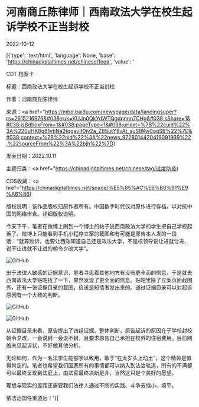 # 河南商丘陈律师｜西南政法大学在校生起诉学校不正当封校

2022-10-12

[{'type': 'text/html', 'language': None, 'base': 'https://chinadigitaltimes.net/chinese/feed', 'value': '

CDT 档案卡

标题：西南政法大学在校生起诉学校不正当封校

作者：河南商丘陈律师

来源：<a href="https://mbd.baidu.com/newspage/data/landingsuper?rs=2615216976&#038;ruk=KUJn0QkYdWTQgdqnnn7CHg&#038;sShare=1&#038;isBdboxFrom=1&#038;pageType=1&#038;urlext=%7B%22cuid%22%3A%220uHK8g81vtjNa2tqgavIf0iv2a_Z8SutY8vAt_auS8Kw0qqSB%22%7D&#038;context=%7B%22nid%22%3A%22news_9728014420419091969%22,%22sourceFrom%22%3A%22bjh%22%7D)

发表日期：2022.10.11

主题归类：<a href="https://chinadigitaltimes.net/chinese/tag/过度防疫)

CDS收藏：<a href="https://chinadigitaltimes.net/space/%E5%85%AC%E6%B0%91%E9%A6%86)

版权说明：该作品版权归原作者所有。中国数字时代仅对原作进行存档，以对抗中国的网络审查。详细版权说明。





今天下午，笔者在微博上刷到一个博主的帖子说西南政法大学的学生把自己学校起诉了。微博上只能看到手机小程序立案的截图和有可能是原告本人发的一段话：“就算败诉，也要让西政知道自己还是政法大学，不是校领导说让进就让进、说不让进就不让进的朝令夕改大学”。

![GitHub](https://chinadigitaltimes.net/chinese/files/2022/10/image-1665589661283.png)

出于法律人敏感的证据意识，笔者寻思着其他地方有没有更全面的信息，于是就去西南政法大学贴吧找了一下，果然发现了更全面的信息。贴吧里除了立案页面截图外，还有一张证据目录的截图，应该是知情者发出来的。通过证据目录可以对起诉原因有一个大致的判断。

![GitHub](https://chinadigitaltimes.net/chinese/files/2022/10/image-1665589672015.png)

![GitHub](https://chinadigitaltimes.net/chinese/files/2022/10/image-1665589679705.png)

从证据目录来看，原告提出了四组证据。整体判断，原告起诉的原因在于学校封校朝令夕改，一会说封一会说不封，且要求原告自己承担在校外的住宿费用。目前网络未见起诉状，不好做其他分析。

无论如何，作为一名法学生能够学以致用，敢于“在太岁头上动土”，这个精神是值得肯定的。笔者也希望我们国家所有的事情都可以纳入到法治轨道，所有的不满都可以最终呈现到法庭上，由法官最终决断是非，当然这只是个美好的愿望。

理想与现实的差距还需要我们法律人通过不断的实践、斗争去缩小、填平。

依法治国任重道远！'}]